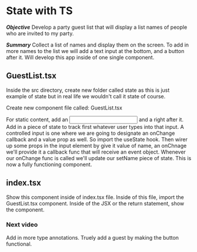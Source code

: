 # State with TS

***Objective***
Develop a party guest list that will display a list names of people who are invited to my party.

***Summary***
Collect a list of names and display them on the screen. 
To add in more names to the list we will add a text input at the bottom, and a button after it.
Will develop this app inside of one single component.

## GuestList.tsx
Inside the src directory, create new folder called state as this is just example of state but in real life we wouldn't call it state of course.

Create new component file called: GuestList.tsx

For static content, add an <input /> and a <botton></botton> right after it. Add in a piece of state to track first whatever user types into that input. A controlled input is one where we are going to designate an onChange callback and a value prop as well. So import the useState hook. Then wirer up some props in the input element by give it value of name, an onChnage we'll provide it a callback func that will receive an event object. Whenever our onChange func is called we'll update our setName piece of state. This is now a fully functioning component.

## index.tsx
Show this component inside of index.tsx file.
Inside of this file, import the GuestList.tsx component.
Inside of the JSX or the return statement, show the <GuestList /> component.

### Next video
Add in more type annotations. Truely add a guest by making the button functional.



